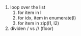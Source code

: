 1. loop over the list
    1. for item in l
    2. for idx, item in enumerate(l)
    3. for item in zip(l1, l2)
2. dividen / vs // (floor)
